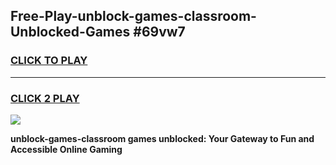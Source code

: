 
## Free-Play-unblock-games-classroom-Unblocked-Games #69vw7
<h3>
<a href="https://news.freeplayer.one?title=unblock-games-classroom&ref=8M">CLICK TO PLAY</a></h3>
<hr>

<h3>
<a href="https://news.freeplayer.one?title=unblock-games-classroom&ref=8M">CLICK 2 PLAY</a>
  
</h3>

<a href="https://news.freeplayer.one?title=unblock-games-classroom&ref=8M"><img src="https://clearcache.store/games.png"></a>


**unblock-games-classroom games unblocked: Your Gateway to Fun and Accessible Online Gaming**
